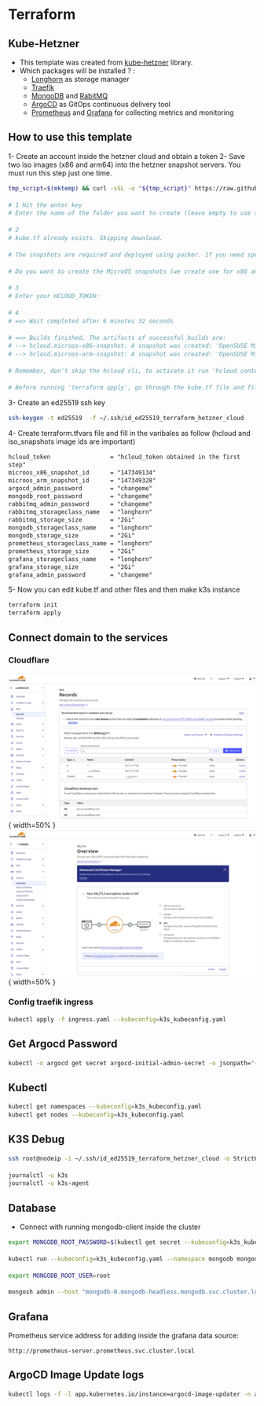 # Terraform

## Kube-Hetzner

- This template was created from [kube-hetzner](https://github.com/kube-hetzner/terraform-hcloud-kube-hetzner/blob/master/kube.tf.example) library.
- Which packages will be installed ? :
  - [Longhorn](https://longhorn.io/) as storage manager
  - [Traefik](https://traefik.io/)
  - [MongoDB](https://www.mongodb.com/) and [RabitMQ](https://rabbitmq.com/)
  - [ArgoCD](https://argo-cd.readthedocs.io/en/stable/) as GitOps continuous delivery tool
  - [Prometheus](https://prometheus.io/) and [Grafana](https://grafana.com/) for collecting metrics and monitoring

## How to use this template

1- Create an account inside the hetzner cloud and obtain a token
2- Save two iso images (x86 and arm64) into the hetzner snapshot servers. You must run this step just one time.

```bash
tmp_script=$(mktemp) && curl -sSL -o "${tmp_script}" https://raw.githubusercontent.com/kube-hetzner/terraform-hcloud-kube-hetzner/master/scripts/create.sh && chmod +x "${tmp_script}" && "${tmp_script}" && rm "${tmp_script}"

# 1 Hit the enter key
# Enter the name of the folder you want to create (leave empty to use the current directory instead, useful for upgrades):

# 2
# kube.tf already exists. Skipping download.

# The snapshots are required and deployed using packer. If you need specific extra packages, you need to choose no and edit hcloud-microos-snapshots.pkr.hcl file manually. This is not needed in 99% of cases, as we already include the most common packages.

# Do you want to create the MicroOS snapshots (we create one for x86 and one for ARM architectures) with packer now? (yes/no):

# 3
# Enter your HCLOUD_TOKEN:

# 4
# ==> Wait completed after 6 minutes 32 seconds

# ==> Builds finished. The artifacts of successful builds are:
# --> hcloud.microos-x86-snapshot: A snapshot was created: 'OpenSUSE MicroOS x86 by Kube-Hetzner' (ID: 147349134)
# --> hcloud.microos-arm-snapshot: A snapshot was created: 'OpenSUSE MicroOS ARM by Kube-Hetzner' (ID: 147349328)

# Remember, don't skip the hcloud cli, to activate it run 'hcloud context create <project-name>'. It is ideal to quickly debug and allows targeted cleanup when needed!

# Before running 'terraform apply', go through the kube.tf file and fill it with your desired values.
```

3- Create an ed25519 ssh key

```bash
ssh-keygen -t ed25519  -f ~/.ssh/id_ed25519_terraform_hetzner_cloud
```

4- Create terraform.tfvars file and fill in the varibales as follow (hcloud and iso_snapshots image ids are important)

```env
hcloud_token                 = "hcloud_token obtained in the first step"
microos_x86_snapshot_id      = "147349134"
microos_arm_snapshot_id      = "147349328"
argocd_admin_password        = "changeme"
mongodb_root_password        = "changeme"
rabbitmq_admin_password      = "changeme"
rabbitmq_storageclass_name   = "longhorn"
rabbitmq_storage_size        = "2Gi"
mongodb_storageclass_name    = "longhorn"
mongodb_storage_size         = "2Gi"
prometheus_storageclass_name = "longhorn"
prometheus_storage_size      = "2Gi"
grafana_storageclass_name    = "longhorn"
grafana_storage_size         = "2Gi"
grafana_admin_password       = "changeme"
```

5- Now you can edit kube.tf and other files and then make k3s instance

```bash
terraform init
terraform apply
```

## Connect domain to the services

### Cloudflare

![Cloudflare DNS](./.images/cloudflare_dns.png){ width=50% }
![Cloudflare SSL](./.images/cloudflare_ssl.png){ width=50% }

### Config traefik ingress

```bash
kubectl apply -f ingress.yaml --kubeconfig=k3s_kubeconfig.yaml
```

## Get Argocd Password

```bash
kubectl -n argocd get secret argocd-initial-admin-secret -o jsonpath="{.data.password}" --kubeconfig=k3s_kubeconfig.yaml | base64 -d
```

## Kubectl

```bash
kubectl get namespaces --kubeconfig=k3s_kubeconfig.yaml
kubectl get nodes --kubeconfig=k3s_kubeconfig.yaml
```

## K3S Debug

```bash
ssh root@nodeip -i ~/.ssh/id_ed25519_terraform_hetzner_cloud -o StrictHostKeyChecking=no -p 2220

journalctl -u k3s
journalctl -u k3s-agent
```

## Database

- Connect with running mongodb-client inside the cluster

```bash
export MONGODB_ROOT_PASSWORD=$(kubectl get secret --kubeconfig=k3s_kubeconfig.yaml --namespace mongodb mongodb -o jsonpath="{.data.mongodb-root-password}" | base64 -d)

kubectl run --kubeconfig=k3s_kubeconfig.yaml --namespace mongodb mongodb-client --rm --tty -i --restart='Never' --env="MONGODB_ROOT_PASSWORD=$MONGODB_ROOT_PASSWORD" --image docker.io/bitnami/mongodb:7.0.4-debian-11-r4 --overrides='{"apiVersion": "v1", "spec": {"nodeSelector": { "run": "packages" }}}' --command -- bash

export MONGODB_ROOT_USER=root

mongosh admin --host "mongodb-0.mongodb-headless.mongodb.svc.cluster.local:27017,mongodb-1.mongodb-headless.mongodb.svc.cluster.local:27017" --authenticationDatabase admin -u $MONGODB_ROOT_USER -p $MONGODB_ROOT_PASSWORD
```

## Grafana

Prometheus service address for adding inside the grafana data source:

```
http://prometheus-server.prometheus.svc.cluster.local
```

## ArgoCD Image Update logs

```bash
kubectl logs -f -l app.kubernetes.io/instance=argocd-image-updater -n argocd --kubeconfig=k3s_kubeconfig.yaml
```
